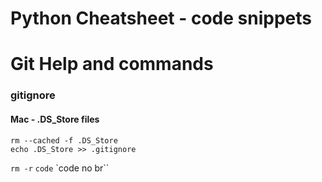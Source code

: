 # Python Cheatsheet - code snippets






# Git Help and commands

### gitignore 
#### Mac - .DS_Store files
```
rm --cached -f .DS_Store
echo .DS_Store >> .gitignore
```

`rm -r` 
`code`
`code no br``
